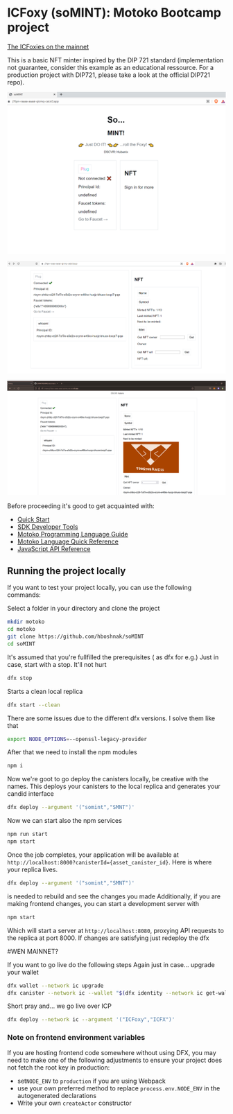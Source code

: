 # ICFoxy (soMINT): Motoko Bootcamp project 

[The ICFoxies on the mainnet](https://j76pn-raaaa-aaaai-qicmq-cai.raw.ic0.app/ "ICFoxy")

This is a basic NFT minter inspired by the DIP 721 standard (implementation not guarantee, consider this example as an educational ressource. For a production project with DIP721, please take a look at the official DIP721 repo).

![Login](https://github.com/hboshnak/soMINT/blob/master/pics/login.png "Login view")

![Logged](https://github.com/hboshnak/soMINT/blob/master/pics/logged.png "Logged view")

![Minted](https://github.com/hboshnak/soMINT/blob/master/pics/minted.png "Minted view")

Before proceeding it's good to get acquainted with:

- [Quick Start](https://sdk.dfinity.org/docs/quickstart/quickstart-intro.html)
- [SDK Developer Tools](https://sdk.dfinity.org/docs/developers-guide/sdk-guide.html)
- [Motoko Programming Language Guide](https://sdk.dfinity.org/docs/language-guide/motoko.html)
- [Motoko Language Quick Reference](https://sdk.dfinity.org/docs/language-guide/language-manual.html)
- [JavaScript API Reference](https://erxue-5aaaa-aaaab-qaagq-cai.raw.ic0.app)


## Running the project locally

If you want to test your project locally, you can use the following commands:


Select a folder in your directory and clone the project
```bash
mkdir motoko
cd motoko
git clone https://github.com/hboshnak/soMINT
cd soMINT
```

It's assumed that you're fullfilled the prerequisites ( as dfx for e.g.)
Just in case, start with a stop. It'll not hurt
```bash
dfx stop
```
Starts a clean local replica
```bash
dfx start --clean
```
There are some issues due to the different dfx versions.
I solve them like that
```bash
export NODE_OPTIONS=--openssl-legacy-provider
```
After that we need to install the npm modules
```bash
npm i
```
Now we're goot to go deploy the canisters locally, be creative with the names.
This deploys your canisters to the local replica and generates your candid interface
```bash
dfx deploy --argument '("somint","SMNT")'
```
Now we can start also the npm services
```bash
npm run start
npm start
```
Once the job completes, your application will be available at `http://localhost:8000?canisterId={asset_canister_id}`.
Here is where your replica lives.
```bash
dfx deploy --argument '("somint","SMNT")'
```
is needed to rebuild and see the changes you made
Additionally, if you are making frontend changes, you can start a development server with

```bash
npm start
```

Which will start a server at `http://localhost:8080`, proxying API requests to the replica at port 8000.
If changes are satisfying just redeploy the dfx

#WEN MAINNET?

If you want to go live do the following steps
Again just in case... upgrade your wallet
```bash
dfx wallet --network ic upgrade
dfx canister --network ic --wallet "$(dfx identity --network ic get-wallet)" update-settings --all --add-controller "$(dfx identity get-principal)"
```
Short pray and... we go live over ICP
```bash
dfx deploy --network ic --argument '("ICFoxy","ICFX")'
```


### Note on frontend environment variables

If you are hosting frontend code somewhere without using DFX, you may need to make one of the following adjustments to ensure your project does not fetch the root key in production:

- set`NODE_ENV` to `production` if you are using Webpack
- use your own preferred method to replace `process.env.NODE_ENV` in the autogenerated declarations
- Write your own `createActor` constructor
